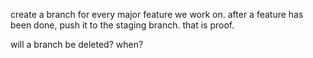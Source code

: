 
create a branch for every major feature we work on.
after a feature has been done, push it to the staging branch. that is proof.


will a branch be deleted? when?


